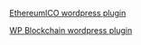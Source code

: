 



[EthereumICO wordpress plugin](https://wordpress.org/plugins/ethereumico/)





[WP Blockchain wordpress plugin](https://wordpress.org/plugins/wp-blockchain/)
